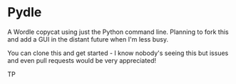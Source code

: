# Pydle

A Wordle copycat using just the Python command line. Planning to fork this and add a GUI in the distant future when I'm less busy.

You can clone this and get started - I know nobody's seeing this but issues and even pull requests would be very appreciated!


TP
